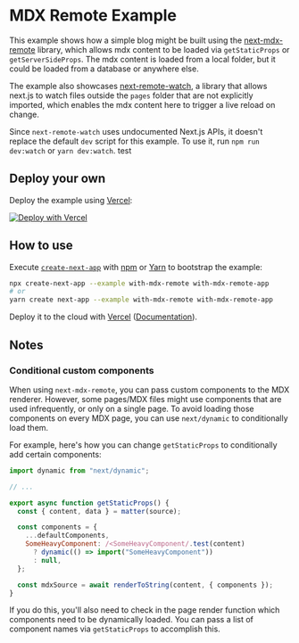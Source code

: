 # MDX Remote Example

This example shows how a simple blog might be built using the [next-mdx-remote](https://github.com/hashicorp/next-mdx-remote) library, which allows mdx content to be loaded via `getStaticProps` or `getServerSideProps`. The mdx content is loaded from a local folder, but it could be loaded from a database or anywhere else.

The example also showcases [next-remote-watch](https://github.com/hashicorp/next-remote-watch), a library that allows next.js to watch files outside the `pages` folder that are not explicitly imported, which enables the mdx content here to trigger a live reload on change.

Since `next-remote-watch` uses undocumented Next.js APIs, it doesn't replace the default `dev` script for this example. To use it, run `npm run dev:watch` or `yarn dev:watch`.
test

## Deploy your own

Deploy the example using [Vercel](https://vercel.com?utm_source=github&utm_medium=readme&utm_campaign=next-example):

[![Deploy with Vercel](https://vercel.com/button)](https://vercel.com/new/git/external?repository-url=https://github.com/vercel/next.js/tree/canary/examples/with-mdx-remote&project-name=with-mdx-remote&repository-name=with-mdx-remote)

## How to use

Execute [`create-next-app`](https://github.com/vercel/next.js/tree/canary/packages/create-next-app) with [npm](https://docs.npmjs.com/cli/init) or [Yarn](https://yarnpkg.com/lang/en/docs/cli/create/) to bootstrap the example:

```bash
npx create-next-app --example with-mdx-remote with-mdx-remote-app
# or
yarn create next-app --example with-mdx-remote with-mdx-remote-app
```

Deploy it to the cloud with [Vercel](https://vercel.com/new?utm_source=github&utm_medium=readme&utm_campaign=next-example) ([Documentation](https://nextjs.org/docs/deployment)).

## Notes

### Conditional custom components

When using `next-mdx-remote`, you can pass custom components to the MDX renderer. However, some pages/MDX files might use components that are used infrequently, or only on a single page. To avoid loading those components on every MDX page, you can use `next/dynamic` to conditionally load them.

For example, here's how you can change `getStaticProps` to conditionally add certain components:

```js
import dynamic from "next/dynamic";

// ...

export async function getStaticProps() {
  const { content, data } = matter(source);

  const components = {
    ...defaultComponents,
    SomeHeavyComponent: /<SomeHeavyComponent/.test(content)
      ? dynamic(() => import("SomeHeavyComponent"))
      : null,
  };

  const mdxSource = await renderToString(content, { components });
}
```

If you do this, you'll also need to check in the page render function which components need to be dynamically loaded. You can pass a list of component names via `getStaticProps` to accomplish this.
